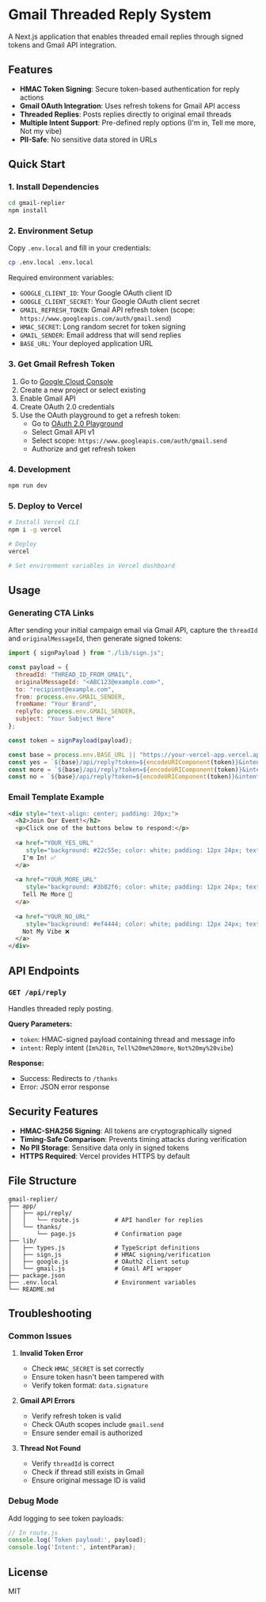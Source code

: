 # Gmail Threaded Reply System

A Next.js application that enables threaded email replies through signed tokens and Gmail API integration.

## Features

- **HMAC Token Signing**: Secure token-based authentication for reply actions
- **Gmail OAuth Integration**: Uses refresh tokens for Gmail API access
- **Threaded Replies**: Posts replies directly to original email threads
- **Multiple Intent Support**: Pre-defined reply options (I'm in, Tell me more, Not my vibe)
- **PII-Safe**: No sensitive data stored in URLs

## Quick Start

### 1. Install Dependencies

```bash
cd gmail-replier
npm install
```

### 2. Environment Setup

Copy `.env.local` and fill in your credentials:

```bash
cp .env.local .env.local
```

Required environment variables:
- `GOOGLE_CLIENT_ID`: Your Google OAuth client ID
- `GOOGLE_CLIENT_SECRET`: Your Google OAuth client secret
- `GMAIL_REFRESH_TOKEN`: Gmail API refresh token (scope: `https://www.googleapis.com/auth/gmail.send`)
- `HMAC_SECRET`: Long random secret for token signing
- `GMAIL_SENDER`: Email address that will send replies
- `BASE_URL`: Your deployed application URL

### 3. Get Gmail Refresh Token

1. Go to [Google Cloud Console](https://console.cloud.google.com/)
2. Create a new project or select existing
3. Enable Gmail API
4. Create OAuth 2.0 credentials
5. Use the OAuth playground to get a refresh token:
   - Go to [OAuth 2.0 Playground](https://developers.google.com/oauthplayground/)
   - Select Gmail API v1
   - Select scope: `https://www.googleapis.com/auth/gmail.send`
   - Authorize and get refresh token

### 4. Development

```bash
npm run dev
```

### 5. Deploy to Vercel

```bash
# Install Vercel CLI
npm i -g vercel

# Deploy
vercel

# Set environment variables in Vercel dashboard
```

## Usage

### Generating CTA Links

After sending your initial campaign email via Gmail API, capture the `threadId` and `originalMessageId`, then generate signed tokens:

```javascript
import { signPayload } from "./lib/sign.js";

const payload = {
  threadId: "THREAD_ID_FROM_GMAIL",
  originalMessageId: "<ABC123@example.com>",
  to: "recipient@example.com",
  from: process.env.GMAIL_SENDER,
  fromName: "Your Brand",
  replyTo: process.env.GMAIL_SENDER,
  subject: "Your Subject Here"
};

const token = signPayload(payload);

const base = process.env.BASE_URL || "https://your-vercel-app.vercel.app";
const yes = `${base}/api/reply?token=${encodeURIComponent(token)}&intent=Im%20in`;
const more = `${base}/api/reply?token=${encodeURIComponent(token)}&intent=Tell%20me%20more`;
const no = `${base}/api/reply?token=${encodeURIComponent(token)}&intent=Not%20my%20vibe`;
```

### Email Template Example

```html
<div style="text-align: center; padding: 20px;">
  <h2>Join Our Event!</h2>
  <p>Click one of the buttons below to respond:</p>
  
  <a href="YOUR_YES_URL" 
     style="background: #22c55e; color: white; padding: 12px 24px; text-decoration: none; border-radius: 6px; margin: 8px;">
    I'm In! ✅
  </a>
  
  <a href="YOUR_MORE_URL" 
     style="background: #3b82f6; color: white; padding: 12px 24px; text-decoration: none; border-radius: 6px; margin: 8px;">
    Tell Me More 📧
  </a>
  
  <a href="YOUR_NO_URL" 
     style="background: #ef4444; color: white; padding: 12px 24px; text-decoration: none; border-radius: 6px; margin: 8px;">
    Not My Vibe ❌
  </a>
</div>
```

## API Endpoints

### `GET /api/reply`

Handles threaded reply posting.

**Query Parameters:**
- `token`: HMAC-signed payload containing thread and message info
- `intent`: Reply intent (`Im%20in`, `Tell%20me%20more`, `Not%20my%20vibe`)

**Response:**
- Success: Redirects to `/thanks`
- Error: JSON error response

## Security Features

- **HMAC-SHA256 Signing**: All tokens are cryptographically signed
- **Timing-Safe Comparison**: Prevents timing attacks during verification
- **No PII Storage**: Sensitive data only in signed tokens
- **HTTPS Required**: Vercel provides HTTPS by default

## File Structure

```
gmail-replier/
├── app/
│   ├── api/reply/
│   │   └── route.js          # API handler for replies
│   └── thanks/
│       └── page.js           # Confirmation page
├── lib/
│   ├── types.js              # TypeScript definitions
│   ├── sign.js               # HMAC signing/verification
│   ├── google.js             # OAuth2 client setup
│   └── gmail.js              # Gmail API wrapper
├── package.json
├── .env.local                # Environment variables
└── README.md
```

## Troubleshooting

### Common Issues

1. **Invalid Token Error**
   - Check `HMAC_SECRET` is set correctly
   - Ensure token hasn't been tampered with
   - Verify token format: `data.signature`

2. **Gmail API Errors**
   - Verify refresh token is valid
   - Check OAuth scopes include `gmail.send`
   - Ensure sender email is authorized

3. **Thread Not Found**
   - Verify `threadId` is correct
   - Check if thread still exists in Gmail
   - Ensure original message ID is valid

### Debug Mode

Add logging to see token payloads:

```javascript
// In route.js
console.log('Token payload:', payload);
console.log('Intent:', intentParam);
```

## License

MIT